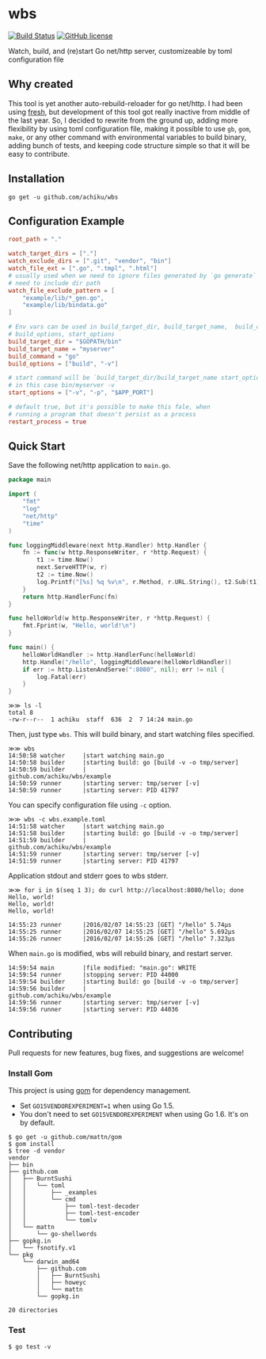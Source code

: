 # wbs

[![Build Status](https://travis-ci.org/achiku/wbs.svg?branch=master)](https://travis-ci.org/achiku/wbs)
[![GitHub license](https://img.shields.io/badge/license-MIT-blue.svg)](https://raw.githubusercontent.com/achiku/wbs/master/LICENSE)

Watch, build, and (re)start Go net/http server, customizeable by toml configuration file


## Why created

This tool is yet another auto-rebuild-reloader for go net/http. I had been using [fresh](https://github.com/pilu/fresh), but development of this tool got really inactive from middle of the last year. So, I decided to rewrite from the ground up, adding more flexibility by using toml configuration file, making it possible to use `gb`, `gom`, `make`, or any other command with environmental variables to build binary, adding bunch of tests, and keeping code structure simple so that it will be easy to contribute.


## Installation

```
go get -u github.com/achiku/wbs
```


## Configuration Example

```toml
root_path = "."

watch_target_dirs = ["."]
watch_exclude_dirs = [".git", "vendor", "bin"]
watch_file_ext = [".go", ".tmpl", ".html"]
# usually used when we need to ignore files generated by `go generate`
# need to include dir path
watch_file_exclude_pattern = [
    "example/lib/*_gen.go",
    "example/lib/bindata.go"
]

# Env vars can be used in build_target_dir, build_target_name,  build_command,
# build_options, start_options
build_target_dir = "$GOPATH/bin"
build_target_name = "myserver"
build_command = "go"
build_options = ["build", "-v"]

# start command will be `build_target_dir/build_target_name start_options`
# in this case bin/myserver -v
start_options = ["-v", "-p", "$APP_PORT"]

# default true, but it's possible to make this fale, when
# running a program that doesn't persist as a process
restart_process = true
```


## Quick Start

Save the following net/http application to `main.go`.

```go
package main

import (
	"fmt"
	"log"
	"net/http"
	"time"
)

func loggingMiddleware(next http.Handler) http.Handler {
	fn := func(w http.ResponseWriter, r *http.Request) {
		t1 := time.Now()
		next.ServeHTTP(w, r)
		t2 := time.Now()
		log.Printf("[%s] %q %v\n", r.Method, r.URL.String(), t2.Sub(t1))
	}
	return http.HandlerFunc(fn)
}

func helloWorld(w http.ResponseWriter, r *http.Request) {
	fmt.Fprint(w, "Hello, world!\n")
}

func main() {
	helloWorldHandler := http.HandlerFunc(helloWorld)
	http.Handle("/hello", loggingMiddleware(helloWorldHandler))
	if err := http.ListenAndServe(":8080", nil); err != nil {
		log.Fatal(err)
	}
}
```

```
≫≫ ls -l
total 8
-rw-r--r--  1 achiku  staff  636  2  7 14:24 main.go
```

Then, just type `wbs`. This will build binary, and start watching files specified.

```
≫≫ wbs
14:50:58 watcher     |start watching main.go
14:50:58 builder     |starting build: go [build -v -o tmp/server]
14:50:59 builder     |
github.com/achiku/wbs/example
14:50:59 runner      |starting server: tmp/server [-v]
14:50:59 runner      |starting server: PID 41797
```

You can specify configuration file using `-c` option.

```
≫≫ wbs -c wbs.example.toml
14:51:58 watcher     |start watching main.go
14:51:58 builder     |starting build: go [build -v -o tmp/server]
14:51:59 builder     |
github.com/achiku/wbs/example
14:51:59 runner      |starting server: tmp/server [-v]
14:51:59 runner      |starting server: PID 41797
```

Application stdout and stderr goes to wbs stderr.

```
≫≫ for i in $(seq 1 3); do curl http://localhost:8080/hello; done
Hello, world!
Hello, world!
Hello, world!
```

```
14:55:23 runner      |2016/02/07 14:55:23 [GET] "/hello" 5.74µs
14:55:25 runner      |2016/02/07 14:55:25 [GET] "/hello" 5.692µs
14:55:26 runner      |2016/02/07 14:55:26 [GET] "/hello" 7.323µs
```

When `main.go` is modified, wbs will rebuild binary, and restart server.

```
14:59:54 main        |file modified: "main.go": WRITE
14:59:54 runner      |stopping server: PID 44000
14:59:54 builder     |starting build: go [build -v -o tmp/server]
14:59:56 builder     |
github.com/achiku/wbs/example
14:59:56 runner      |starting server: tmp/server [-v]
14:59:56 runner      |starting server: PID 44036
```

## Contributing

Pull requests for new features, bug fixes, and suggestions are welcome!

### Install Gom

This project is using [gom](https://github.com/mattn/gom) for dependency management.

- Set `GO15VENDOREXPERIMENT=1` when using Go 1.5.
- You don't need to set `GO15VENDOREXPERIMENT` when using Go 1.6. It's on by default.

```
$ go get -u github.com/mattn/gom
$ gom install
$ tree -d vendor
vendor
├── bin
├── github.com
│   ├── BurntSushi
│   │   └── toml
│   │       ├── _examples
│   │       └── cmd
│   │           ├── toml-test-decoder
│   │           ├── toml-test-encoder
│   │           └── tomlv
│   └── mattn
│       └── go-shellwords
├── gopkg.in
│   └── fsnotify.v1
└── pkg
    └── darwin_amd64
        ├── github.com
        │   ├── BurntSushi
        │   ├── howeyc
        │   └── mattn
        └── gopkg.in

20 directories
```

### Test

```
$ go test -v
```

